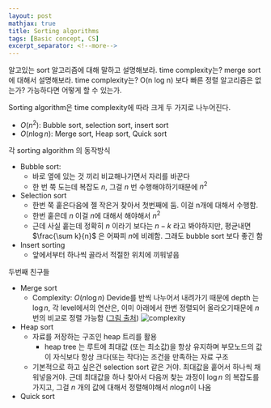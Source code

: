 ```yaml
---
layout: post
mathjax: true
title: Sorting algorithms
tags: [Basic concept, CS]
excerpt_separator: <!--more-->
---
```


알고있는 sort 알고리즘에 대해 말하고 설명해보라. time complexity는? merge sort에 대해서 설명해보라. time complexity는? O(n log n) 보다 빠른 정렬 알고리즘은 없는가? 가능하다면 어떻게 할 수 있는가.

<!--more-->

Sorting algorithm은 time complexity에 따라 크게 두 가지로 나누어진다.

- $O(n^2)$: Bubble sort, selection sort, insert sort
- $O(n \log{n})$: Merge sort, Heap sort, Quick sort

각 sorting algorithm 의 동작방식

- Bubble sort: 
	- 바로 옆에 있는 것 끼리 비교해나가면서 자리를 바꾼다
	- 한 번 쭉 도는데 복잡도 $n$, 그걸 $n$ 번 수행해야하기때문에 $n^2$
- Selection sort
	- 한번 쭉 훝은다음에 젤 작은거 찾아서 첫번째에 둠. 이걸 n개에 대해서 수행함.
	- 한번 훝은데 $n$ 이걸 $n$에 대해서 해야해서 $n^2$
	- 근데 사실 훝는데 정확히 $n$ 이라기 보다는 $n-k$ 라고 봐야하지만, 평균내면 $\frac{\sum k}{n}$ 은 어짜피 $n$에 비례함. 그래도 bubble sort 보다 좋긴 함
- Insert sorting
	- 앞에서부터 하나씩 골라서 적절한 위치에 끼워넣음

두번째 친구들

- Merge sort
	- Complexity: $O(n \log n)$ Devide를 반씩 나누어서 내려가기 때문에 depth 는 $\log{n}$, 각 level에서의 연산은, 이미 아래에서 한번 정렬되어 올라오기때문에 $n$ 번의 비교로 정렬 가능함 ([그림 출처](https://gmlwjd9405.github.io/2018/05/08/algorithm-merge-sort.html))
	![complexity](https://gmlwjd9405.github.io/images/algorithm-merge-sort/merge-sort-concepts.png)
- Heap sort
	- 자료를 저장하는 구조인 heap 트리를 활용
		- heap tree 는 루트에 최대값 (또는 최소값)을 항상 유지하며 부모노드의 값이 자식보다 항상 크다(또는 작다)는 조건을 만족하는 자료 구조
	- 기본적으로 하고 싶은건 selection sort 같은 거야. 최대값을 훝어서 하나씩 채워넣을거야. 근데 최대값을 하나 찾아서 다음꺼 찾는 과정이 $\log n$ 의 복잡도를 가지고, 그걸 $n$ 개의 값에 대해서 정렬해야해서 $n\log{n}$이 나옴
- Quick sort
	
 



